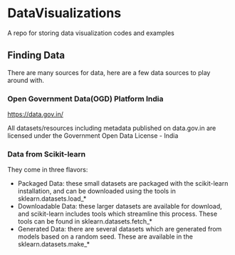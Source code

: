 # DataVisualizations
A repo for storing data visualization codes and examples

## Finding Data
There are many sources for data, here are a few data sources to play around with.

### Open Government Data(OGD) Platform India
https://data.gov.in/

All datasets/resources including metadata published on data.gov.in are licensed
under the Government Open Data License - India

### Data from Scikit-learn
They come in three flavors:
* Packaged Data: these small datasets are packaged with the scikit-learn installation, and can be downloaded using the tools in sklearn.datasets.load_*
* Downloadable Data: these larger datasets are available for download, and scikit-learn includes tools which streamline this process. These tools can be found in sklearn.datasets.fetch_*
* Generated Data: there are several datasets which are generated from models based on a random seed. These are available in the sklearn.datasets.make_*
